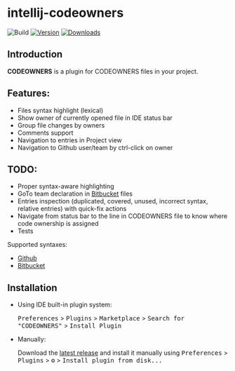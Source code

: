 # intellij-codeowners

![Build](https://github.com/fan-tom/intellij-codeowners/workflows/Build/badge.svg)
[![Version](https://img.shields.io/jetbrains/plugin/v/16811.svg)](https://plugins.jetbrains.com/plugin/16811)
[![Downloads](https://img.shields.io/jetbrains/plugin/d/16811.svg)](https://plugins.jetbrains.com/plugin/16811)

Introduction
------------

<!-- Plugin description -->

**CODEOWNERS** is a plugin for CODEOWNERS files in your project.

Features:
---------

- Files syntax highlight (lexical)
- Show owner of currently opened file in IDE status bar
- Group file changes by owners
- Comments support
- Navigation to entries in Project view
- Navigation to Github user/team by ctrl-click on owner

TODO:
-----
- Proper syntax-aware highlighting
- GoTo team declaration in [Bitbucket][bitbucket-syntax] files
- Entries inspection (duplicated, covered, unused, incorrect syntax, relative entries) with quick-fix actions
- Navigate from status bar to the line in CODEOWNERS file to know where code ownership is assigned
- Tests

Supported syntaxes:
- [Github][github-syntax]
- [Bitbucket][bitbucket-syntax]

<!-- Plugin description end -->

## Installation

- Using IDE built-in plugin system:
  
  <kbd>Preferences</kbd> > <kbd>Plugins</kbd> > <kbd>Marketplace</kbd> > <kbd>Search for "CODEOWNERS"</kbd> >
  <kbd>Install Plugin</kbd>
  
- Manually:

  Download the [latest release](https://github.com/fan-tom/intellij-codeowners/releases/latest) and install it manually using
  <kbd>Preferences</kbd> > <kbd>Plugins</kbd> > <kbd>⚙️</kbd> > <kbd>Install plugin from disk...</kbd>

[github-syntax]: https://docs.github.com/en/github/creating-cloning-and-archiving-repositories/about-code-owners#codeowners-syntax
[bitbucket-syntax]: https://mibexsoftware.atlassian.net/wiki/spaces/CODEOWNERS/pages/222822413/Usage

